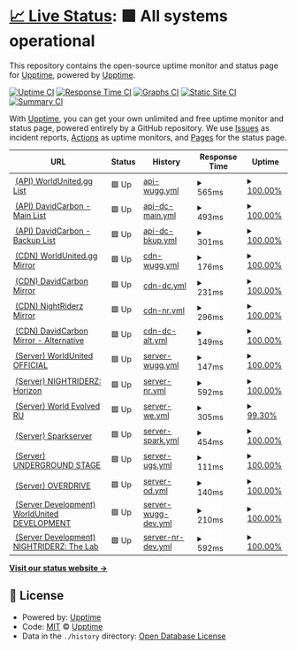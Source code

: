 # [📈 Live Status](https://upptime.github.io/upptime): <!--live status--> **🟩 All systems operational**

This repository contains the open-source uptime monitor and status page for [Upptime](https://upptime.js.org), powered by [Upptime](https://github.com/upptime/upptime).

[![Uptime CI](https://github.com/DavidCarbon-SBRW/Status/workflows/Uptime%20CI/badge.svg)](https://github.com/DavidCarbon-SBRW/Status/actions?query=workflow%3A%22Uptime+CI%22)
[![Response Time CI](https://github.com/DavidCarbon-SBRW/Status/workflows/Response%20Time%20CI/badge.svg)](https://github.com/DavidCarbon-SBRW/Status/actions?query=workflow%3A%22Response+Time+CI%22)
[![Graphs CI](https://github.com/DavidCarbon-SBRW/Status/workflows/Graphs%20CI/badge.svg)](https://github.com/DavidCarbon-SBRW/Status/actions?query=workflow%3A%22Graphs+CI%22)
[![Static Site CI](https://github.com/DavidCarbon-SBRW/Status/workflows/Static%20Site%20CI/badge.svg)](https://github.com/DavidCarbon-SBRW/Status/actions?query=workflow%3A%22Static+Site+CI%22)
[![Summary CI](https://github.com/DavidCarbon-SBRW/Status/workflows/Summary%20CI/badge.svg)](https://github.com/DavidCarbon-SBRW/Status/actions?query=workflow%3A%22Summary+CI%22)

With [Upptime](https://upptime.js.org), you can get your own unlimited and free uptime monitor and status page, powered entirely by a GitHub repository. We use [Issues](https://github.com/upptime/upptime/issues) as incident reports, [Actions](https://github.com/DavidCarbon-SBRW/Status/actions) as uptime monitors, and [Pages](https://upptime.github.io/upptime) for the status page.

<!--start: status pages-->
<!-- This summary is generated by Upptime (https://github.com/upptime/upptime) -->
<!-- Do not edit this manually, your changes will be overwritten -->
<!-- prettier-ignore -->
| URL | Status | History | Response Time | Uptime |
| --- | ------ | ------- | ------------- | ------ |
| <img alt="" src="https://icons.duckduckgo.com/ip3/api.worldunited.gg.ico" height="13"> [(API) WorldUnited.gg List](https://api.worldunited.gg/serverlist.json) | 🟩 Up | [api-wugg.yml](https://github.com/DavidCarbon-SBRW/Status/commits/HEAD/history/api-wugg.yml) | <details><summary><img alt="Response time graph" src="./graphs/api-wugg/response-time-week.png" height="20"> 565ms</summary><br><a href="https://s-sbrw.davidcarbon.download/history/api-wugg"><img alt="Response time 549" src="https://img.shields.io/endpoint?url=https%3A%2F%2Fraw.githubusercontent.com%2FDavidCarbon-SBRW%2FStatus%2FHEAD%2Fapi%2Fapi-wugg%2Fresponse-time.json"></a><br><a href="https://s-sbrw.davidcarbon.download/history/api-wugg"><img alt="24-hour response time 755" src="https://img.shields.io/endpoint?url=https%3A%2F%2Fraw.githubusercontent.com%2FDavidCarbon-SBRW%2FStatus%2FHEAD%2Fapi%2Fapi-wugg%2Fresponse-time-day.json"></a><br><a href="https://s-sbrw.davidcarbon.download/history/api-wugg"><img alt="7-day response time 565" src="https://img.shields.io/endpoint?url=https%3A%2F%2Fraw.githubusercontent.com%2FDavidCarbon-SBRW%2FStatus%2FHEAD%2Fapi%2Fapi-wugg%2Fresponse-time-week.json"></a><br><a href="https://s-sbrw.davidcarbon.download/history/api-wugg"><img alt="30-day response time 546" src="https://img.shields.io/endpoint?url=https%3A%2F%2Fraw.githubusercontent.com%2FDavidCarbon-SBRW%2FStatus%2FHEAD%2Fapi%2Fapi-wugg%2Fresponse-time-month.json"></a><br><a href="https://s-sbrw.davidcarbon.download/history/api-wugg"><img alt="1-year response time 549" src="https://img.shields.io/endpoint?url=https%3A%2F%2Fraw.githubusercontent.com%2FDavidCarbon-SBRW%2FStatus%2FHEAD%2Fapi%2Fapi-wugg%2Fresponse-time-year.json"></a></details> | <details><summary><a href="https://s-sbrw.davidcarbon.download/history/api-wugg">100.00%</a></summary><a href="https://s-sbrw.davidcarbon.download/history/api-wugg"><img alt="All-time uptime 100.00%" src="https://img.shields.io/endpoint?url=https%3A%2F%2Fraw.githubusercontent.com%2FDavidCarbon-SBRW%2FStatus%2FHEAD%2Fapi%2Fapi-wugg%2Fuptime.json"></a><br><a href="https://s-sbrw.davidcarbon.download/history/api-wugg"><img alt="24-hour uptime 100.00%" src="https://img.shields.io/endpoint?url=https%3A%2F%2Fraw.githubusercontent.com%2FDavidCarbon-SBRW%2FStatus%2FHEAD%2Fapi%2Fapi-wugg%2Fuptime-day.json"></a><br><a href="https://s-sbrw.davidcarbon.download/history/api-wugg"><img alt="7-day uptime 100.00%" src="https://img.shields.io/endpoint?url=https%3A%2F%2Fraw.githubusercontent.com%2FDavidCarbon-SBRW%2FStatus%2FHEAD%2Fapi%2Fapi-wugg%2Fuptime-week.json"></a><br><a href="https://s-sbrw.davidcarbon.download/history/api-wugg"><img alt="30-day uptime 100.00%" src="https://img.shields.io/endpoint?url=https%3A%2F%2Fraw.githubusercontent.com%2FDavidCarbon-SBRW%2FStatus%2FHEAD%2Fapi%2Fapi-wugg%2Fuptime-month.json"></a><br><a href="https://s-sbrw.davidcarbon.download/history/api-wugg"><img alt="1-year uptime 100.00%" src="https://img.shields.io/endpoint?url=https%3A%2F%2Fraw.githubusercontent.com%2FDavidCarbon-SBRW%2FStatus%2FHEAD%2Fapi%2Fapi-wugg%2Fuptime-year.json"></a></details>
| <img alt="" src="https://icons.duckduckgo.com/ip3/api-sbrw.davidcarbon.download.ico" height="13"> [(API) DavidCarbon - Main List](https://api-sbrw.davidcarbon.download/serverlist.json) | 🟩 Up | [api-dc-main.yml](https://github.com/DavidCarbon-SBRW/Status/commits/HEAD/history/api-dc-main.yml) | <details><summary><img alt="Response time graph" src="./graphs/api-dc-main/response-time-week.png" height="20"> 493ms</summary><br><a href="https://s-sbrw.davidcarbon.download/history/api-dc-main"><img alt="Response time 539" src="https://img.shields.io/endpoint?url=https%3A%2F%2Fraw.githubusercontent.com%2FDavidCarbon-SBRW%2FStatus%2FHEAD%2Fapi%2Fapi-dc-main%2Fresponse-time.json"></a><br><a href="https://s-sbrw.davidcarbon.download/history/api-dc-main"><img alt="24-hour response time 675" src="https://img.shields.io/endpoint?url=https%3A%2F%2Fraw.githubusercontent.com%2FDavidCarbon-SBRW%2FStatus%2FHEAD%2Fapi%2Fapi-dc-main%2Fresponse-time-day.json"></a><br><a href="https://s-sbrw.davidcarbon.download/history/api-dc-main"><img alt="7-day response time 493" src="https://img.shields.io/endpoint?url=https%3A%2F%2Fraw.githubusercontent.com%2FDavidCarbon-SBRW%2FStatus%2FHEAD%2Fapi%2Fapi-dc-main%2Fresponse-time-week.json"></a><br><a href="https://s-sbrw.davidcarbon.download/history/api-dc-main"><img alt="30-day response time 548" src="https://img.shields.io/endpoint?url=https%3A%2F%2Fraw.githubusercontent.com%2FDavidCarbon-SBRW%2FStatus%2FHEAD%2Fapi%2Fapi-dc-main%2Fresponse-time-month.json"></a><br><a href="https://s-sbrw.davidcarbon.download/history/api-dc-main"><img alt="1-year response time 539" src="https://img.shields.io/endpoint?url=https%3A%2F%2Fraw.githubusercontent.com%2FDavidCarbon-SBRW%2FStatus%2FHEAD%2Fapi%2Fapi-dc-main%2Fresponse-time-year.json"></a></details> | <details><summary><a href="https://s-sbrw.davidcarbon.download/history/api-dc-main">100.00%</a></summary><a href="https://s-sbrw.davidcarbon.download/history/api-dc-main"><img alt="All-time uptime 100.00%" src="https://img.shields.io/endpoint?url=https%3A%2F%2Fraw.githubusercontent.com%2FDavidCarbon-SBRW%2FStatus%2FHEAD%2Fapi%2Fapi-dc-main%2Fuptime.json"></a><br><a href="https://s-sbrw.davidcarbon.download/history/api-dc-main"><img alt="24-hour uptime 100.00%" src="https://img.shields.io/endpoint?url=https%3A%2F%2Fraw.githubusercontent.com%2FDavidCarbon-SBRW%2FStatus%2FHEAD%2Fapi%2Fapi-dc-main%2Fuptime-day.json"></a><br><a href="https://s-sbrw.davidcarbon.download/history/api-dc-main"><img alt="7-day uptime 100.00%" src="https://img.shields.io/endpoint?url=https%3A%2F%2Fraw.githubusercontent.com%2FDavidCarbon-SBRW%2FStatus%2FHEAD%2Fapi%2Fapi-dc-main%2Fuptime-week.json"></a><br><a href="https://s-sbrw.davidcarbon.download/history/api-dc-main"><img alt="30-day uptime 100.00%" src="https://img.shields.io/endpoint?url=https%3A%2F%2Fraw.githubusercontent.com%2FDavidCarbon-SBRW%2FStatus%2FHEAD%2Fapi%2Fapi-dc-main%2Fuptime-month.json"></a><br><a href="https://s-sbrw.davidcarbon.download/history/api-dc-main"><img alt="1-year uptime 100.00%" src="https://img.shields.io/endpoint?url=https%3A%2F%2Fraw.githubusercontent.com%2FDavidCarbon-SBRW%2FStatus%2FHEAD%2Fapi%2Fapi-dc-main%2Fuptime-year.json"></a></details>
| <img alt="" src="https://icons.duckduckgo.com/ip3/api2-sbrw.davidcarbon.download.ico" height="13"> [(API) DavidCarbon - Backup List](http://api2-sbrw.davidcarbon.download/serverlist.json) | 🟩 Up | [api-dc-bkup.yml](https://github.com/DavidCarbon-SBRW/Status/commits/HEAD/history/api-dc-bkup.yml) | <details><summary><img alt="Response time graph" src="./graphs/api-dc-bkup/response-time-week.png" height="20"> 301ms</summary><br><a href="https://s-sbrw.davidcarbon.download/history/api-dc-bkup"><img alt="Response time 247" src="https://img.shields.io/endpoint?url=https%3A%2F%2Fraw.githubusercontent.com%2FDavidCarbon-SBRW%2FStatus%2FHEAD%2Fapi%2Fapi-dc-bkup%2Fresponse-time.json"></a><br><a href="https://s-sbrw.davidcarbon.download/history/api-dc-bkup"><img alt="24-hour response time 489" src="https://img.shields.io/endpoint?url=https%3A%2F%2Fraw.githubusercontent.com%2FDavidCarbon-SBRW%2FStatus%2FHEAD%2Fapi%2Fapi-dc-bkup%2Fresponse-time-day.json"></a><br><a href="https://s-sbrw.davidcarbon.download/history/api-dc-bkup"><img alt="7-day response time 301" src="https://img.shields.io/endpoint?url=https%3A%2F%2Fraw.githubusercontent.com%2FDavidCarbon-SBRW%2FStatus%2FHEAD%2Fapi%2Fapi-dc-bkup%2Fresponse-time-week.json"></a><br><a href="https://s-sbrw.davidcarbon.download/history/api-dc-bkup"><img alt="30-day response time 208" src="https://img.shields.io/endpoint?url=https%3A%2F%2Fraw.githubusercontent.com%2FDavidCarbon-SBRW%2FStatus%2FHEAD%2Fapi%2Fapi-dc-bkup%2Fresponse-time-month.json"></a><br><a href="https://s-sbrw.davidcarbon.download/history/api-dc-bkup"><img alt="1-year response time 247" src="https://img.shields.io/endpoint?url=https%3A%2F%2Fraw.githubusercontent.com%2FDavidCarbon-SBRW%2FStatus%2FHEAD%2Fapi%2Fapi-dc-bkup%2Fresponse-time-year.json"></a></details> | <details><summary><a href="https://s-sbrw.davidcarbon.download/history/api-dc-bkup">100.00%</a></summary><a href="https://s-sbrw.davidcarbon.download/history/api-dc-bkup"><img alt="All-time uptime 100.00%" src="https://img.shields.io/endpoint?url=https%3A%2F%2Fraw.githubusercontent.com%2FDavidCarbon-SBRW%2FStatus%2FHEAD%2Fapi%2Fapi-dc-bkup%2Fuptime.json"></a><br><a href="https://s-sbrw.davidcarbon.download/history/api-dc-bkup"><img alt="24-hour uptime 100.00%" src="https://img.shields.io/endpoint?url=https%3A%2F%2Fraw.githubusercontent.com%2FDavidCarbon-SBRW%2FStatus%2FHEAD%2Fapi%2Fapi-dc-bkup%2Fuptime-day.json"></a><br><a href="https://s-sbrw.davidcarbon.download/history/api-dc-bkup"><img alt="7-day uptime 100.00%" src="https://img.shields.io/endpoint?url=https%3A%2F%2Fraw.githubusercontent.com%2FDavidCarbon-SBRW%2FStatus%2FHEAD%2Fapi%2Fapi-dc-bkup%2Fuptime-week.json"></a><br><a href="https://s-sbrw.davidcarbon.download/history/api-dc-bkup"><img alt="30-day uptime 100.00%" src="https://img.shields.io/endpoint?url=https%3A%2F%2Fraw.githubusercontent.com%2FDavidCarbon-SBRW%2FStatus%2FHEAD%2Fapi%2Fapi-dc-bkup%2Fuptime-month.json"></a><br><a href="https://s-sbrw.davidcarbon.download/history/api-dc-bkup"><img alt="1-year uptime 100.00%" src="https://img.shields.io/endpoint?url=https%3A%2F%2Fraw.githubusercontent.com%2FDavidCarbon-SBRW%2FStatus%2FHEAD%2Fapi%2Fapi-dc-bkup%2Fuptime-year.json"></a></details>
| <img alt="" src="https://icons.duckduckgo.com/ip3/cdn.worldunited.gg.ico" height="13"> [(CDN) WorldUnited.gg Mirror](https://cdn.worldunited.gg/en/index.xml) | 🟩 Up | [cdn-wugg.yml](https://github.com/DavidCarbon-SBRW/Status/commits/HEAD/history/cdn-wugg.yml) | <details><summary><img alt="Response time graph" src="./graphs/cdn-wugg/response-time-week.png" height="20"> 176ms</summary><br><a href="https://s-sbrw.davidcarbon.download/history/cdn-wugg"><img alt="Response time 201" src="https://img.shields.io/endpoint?url=https%3A%2F%2Fraw.githubusercontent.com%2FDavidCarbon-SBRW%2FStatus%2FHEAD%2Fapi%2Fcdn-wugg%2Fresponse-time.json"></a><br><a href="https://s-sbrw.davidcarbon.download/history/cdn-wugg"><img alt="24-hour response time 192" src="https://img.shields.io/endpoint?url=https%3A%2F%2Fraw.githubusercontent.com%2FDavidCarbon-SBRW%2FStatus%2FHEAD%2Fapi%2Fcdn-wugg%2Fresponse-time-day.json"></a><br><a href="https://s-sbrw.davidcarbon.download/history/cdn-wugg"><img alt="7-day response time 176" src="https://img.shields.io/endpoint?url=https%3A%2F%2Fraw.githubusercontent.com%2FDavidCarbon-SBRW%2FStatus%2FHEAD%2Fapi%2Fcdn-wugg%2Fresponse-time-week.json"></a><br><a href="https://s-sbrw.davidcarbon.download/history/cdn-wugg"><img alt="30-day response time 201" src="https://img.shields.io/endpoint?url=https%3A%2F%2Fraw.githubusercontent.com%2FDavidCarbon-SBRW%2FStatus%2FHEAD%2Fapi%2Fcdn-wugg%2Fresponse-time-month.json"></a><br><a href="https://s-sbrw.davidcarbon.download/history/cdn-wugg"><img alt="1-year response time 201" src="https://img.shields.io/endpoint?url=https%3A%2F%2Fraw.githubusercontent.com%2FDavidCarbon-SBRW%2FStatus%2FHEAD%2Fapi%2Fcdn-wugg%2Fresponse-time-year.json"></a></details> | <details><summary><a href="https://s-sbrw.davidcarbon.download/history/cdn-wugg">100.00%</a></summary><a href="https://s-sbrw.davidcarbon.download/history/cdn-wugg"><img alt="All-time uptime 100.00%" src="https://img.shields.io/endpoint?url=https%3A%2F%2Fraw.githubusercontent.com%2FDavidCarbon-SBRW%2FStatus%2FHEAD%2Fapi%2Fcdn-wugg%2Fuptime.json"></a><br><a href="https://s-sbrw.davidcarbon.download/history/cdn-wugg"><img alt="24-hour uptime 100.00%" src="https://img.shields.io/endpoint?url=https%3A%2F%2Fraw.githubusercontent.com%2FDavidCarbon-SBRW%2FStatus%2FHEAD%2Fapi%2Fcdn-wugg%2Fuptime-day.json"></a><br><a href="https://s-sbrw.davidcarbon.download/history/cdn-wugg"><img alt="7-day uptime 100.00%" src="https://img.shields.io/endpoint?url=https%3A%2F%2Fraw.githubusercontent.com%2FDavidCarbon-SBRW%2FStatus%2FHEAD%2Fapi%2Fcdn-wugg%2Fuptime-week.json"></a><br><a href="https://s-sbrw.davidcarbon.download/history/cdn-wugg"><img alt="30-day uptime 100.00%" src="https://img.shields.io/endpoint?url=https%3A%2F%2Fraw.githubusercontent.com%2FDavidCarbon-SBRW%2FStatus%2FHEAD%2Fapi%2Fcdn-wugg%2Fuptime-month.json"></a><br><a href="https://s-sbrw.davidcarbon.download/history/cdn-wugg"><img alt="1-year uptime 100.00%" src="https://img.shields.io/endpoint?url=https%3A%2F%2Fraw.githubusercontent.com%2FDavidCarbon-SBRW%2FStatus%2FHEAD%2Fapi%2Fcdn-wugg%2Fuptime-year.json"></a></details>
| <img alt="" src="https://icons.duckduckgo.com/ip3/g-sbrw.davidcarbon.download.ico" height="13"> [(CDN) DavidCarbon Mirror](http://g-sbrw.davidcarbon.download/en/index.xml) | 🟩 Up | [cdn-dc.yml](https://github.com/DavidCarbon-SBRW/Status/commits/HEAD/history/cdn-dc.yml) | <details><summary><img alt="Response time graph" src="./graphs/cdn-dc/response-time-week.png" height="20"> 231ms</summary><br><a href="https://s-sbrw.davidcarbon.download/history/cdn-dc"><img alt="Response time 228" src="https://img.shields.io/endpoint?url=https%3A%2F%2Fraw.githubusercontent.com%2FDavidCarbon-SBRW%2FStatus%2FHEAD%2Fapi%2Fcdn-dc%2Fresponse-time.json"></a><br><a href="https://s-sbrw.davidcarbon.download/history/cdn-dc"><img alt="24-hour response time 263" src="https://img.shields.io/endpoint?url=https%3A%2F%2Fraw.githubusercontent.com%2FDavidCarbon-SBRW%2FStatus%2FHEAD%2Fapi%2Fcdn-dc%2Fresponse-time-day.json"></a><br><a href="https://s-sbrw.davidcarbon.download/history/cdn-dc"><img alt="7-day response time 231" src="https://img.shields.io/endpoint?url=https%3A%2F%2Fraw.githubusercontent.com%2FDavidCarbon-SBRW%2FStatus%2FHEAD%2Fapi%2Fcdn-dc%2Fresponse-time-week.json"></a><br><a href="https://s-sbrw.davidcarbon.download/history/cdn-dc"><img alt="30-day response time 243" src="https://img.shields.io/endpoint?url=https%3A%2F%2Fraw.githubusercontent.com%2FDavidCarbon-SBRW%2FStatus%2FHEAD%2Fapi%2Fcdn-dc%2Fresponse-time-month.json"></a><br><a href="https://s-sbrw.davidcarbon.download/history/cdn-dc"><img alt="1-year response time 228" src="https://img.shields.io/endpoint?url=https%3A%2F%2Fraw.githubusercontent.com%2FDavidCarbon-SBRW%2FStatus%2FHEAD%2Fapi%2Fcdn-dc%2Fresponse-time-year.json"></a></details> | <details><summary><a href="https://s-sbrw.davidcarbon.download/history/cdn-dc">100.00%</a></summary><a href="https://s-sbrw.davidcarbon.download/history/cdn-dc"><img alt="All-time uptime 100.00%" src="https://img.shields.io/endpoint?url=https%3A%2F%2Fraw.githubusercontent.com%2FDavidCarbon-SBRW%2FStatus%2FHEAD%2Fapi%2Fcdn-dc%2Fuptime.json"></a><br><a href="https://s-sbrw.davidcarbon.download/history/cdn-dc"><img alt="24-hour uptime 100.00%" src="https://img.shields.io/endpoint?url=https%3A%2F%2Fraw.githubusercontent.com%2FDavidCarbon-SBRW%2FStatus%2FHEAD%2Fapi%2Fcdn-dc%2Fuptime-day.json"></a><br><a href="https://s-sbrw.davidcarbon.download/history/cdn-dc"><img alt="7-day uptime 100.00%" src="https://img.shields.io/endpoint?url=https%3A%2F%2Fraw.githubusercontent.com%2FDavidCarbon-SBRW%2FStatus%2FHEAD%2Fapi%2Fcdn-dc%2Fuptime-week.json"></a><br><a href="https://s-sbrw.davidcarbon.download/history/cdn-dc"><img alt="30-day uptime 100.00%" src="https://img.shields.io/endpoint?url=https%3A%2F%2Fraw.githubusercontent.com%2FDavidCarbon-SBRW%2FStatus%2FHEAD%2Fapi%2Fcdn-dc%2Fuptime-month.json"></a><br><a href="https://s-sbrw.davidcarbon.download/history/cdn-dc"><img alt="1-year uptime 100.00%" src="https://img.shields.io/endpoint?url=https%3A%2F%2Fraw.githubusercontent.com%2FDavidCarbon-SBRW%2FStatus%2FHEAD%2Fapi%2Fcdn-dc%2Fuptime-year.json"></a></details>
| <img alt="" src="https://icons.duckduckgo.com/ip3/game.cdn.nightriderz.world.ico" height="13"> [(CDN) NightRiderz Mirror](https://game.cdn.nightriderz.world/en/index.xml) | 🟩 Up | [cdn-nr.yml](https://github.com/DavidCarbon-SBRW/Status/commits/HEAD/history/cdn-nr.yml) | <details><summary><img alt="Response time graph" src="./graphs/cdn-nr/response-time-week.png" height="20"> 296ms</summary><br><a href="https://s-sbrw.davidcarbon.download/history/cdn-nr"><img alt="Response time 624" src="https://img.shields.io/endpoint?url=https%3A%2F%2Fraw.githubusercontent.com%2FDavidCarbon-SBRW%2FStatus%2FHEAD%2Fapi%2Fcdn-nr%2Fresponse-time.json"></a><br><a href="https://s-sbrw.davidcarbon.download/history/cdn-nr"><img alt="24-hour response time 327" src="https://img.shields.io/endpoint?url=https%3A%2F%2Fraw.githubusercontent.com%2FDavidCarbon-SBRW%2FStatus%2FHEAD%2Fapi%2Fcdn-nr%2Fresponse-time-day.json"></a><br><a href="https://s-sbrw.davidcarbon.download/history/cdn-nr"><img alt="7-day response time 296" src="https://img.shields.io/endpoint?url=https%3A%2F%2Fraw.githubusercontent.com%2FDavidCarbon-SBRW%2FStatus%2FHEAD%2Fapi%2Fcdn-nr%2Fresponse-time-week.json"></a><br><a href="https://s-sbrw.davidcarbon.download/history/cdn-nr"><img alt="30-day response time 341" src="https://img.shields.io/endpoint?url=https%3A%2F%2Fraw.githubusercontent.com%2FDavidCarbon-SBRW%2FStatus%2FHEAD%2Fapi%2Fcdn-nr%2Fresponse-time-month.json"></a><br><a href="https://s-sbrw.davidcarbon.download/history/cdn-nr"><img alt="1-year response time 624" src="https://img.shields.io/endpoint?url=https%3A%2F%2Fraw.githubusercontent.com%2FDavidCarbon-SBRW%2FStatus%2FHEAD%2Fapi%2Fcdn-nr%2Fresponse-time-year.json"></a></details> | <details><summary><a href="https://s-sbrw.davidcarbon.download/history/cdn-nr">100.00%</a></summary><a href="https://s-sbrw.davidcarbon.download/history/cdn-nr"><img alt="All-time uptime 99.26%" src="https://img.shields.io/endpoint?url=https%3A%2F%2Fraw.githubusercontent.com%2FDavidCarbon-SBRW%2FStatus%2FHEAD%2Fapi%2Fcdn-nr%2Fuptime.json"></a><br><a href="https://s-sbrw.davidcarbon.download/history/cdn-nr"><img alt="24-hour uptime 100.00%" src="https://img.shields.io/endpoint?url=https%3A%2F%2Fraw.githubusercontent.com%2FDavidCarbon-SBRW%2FStatus%2FHEAD%2Fapi%2Fcdn-nr%2Fuptime-day.json"></a><br><a href="https://s-sbrw.davidcarbon.download/history/cdn-nr"><img alt="7-day uptime 100.00%" src="https://img.shields.io/endpoint?url=https%3A%2F%2Fraw.githubusercontent.com%2FDavidCarbon-SBRW%2FStatus%2FHEAD%2Fapi%2Fcdn-nr%2Fuptime-week.json"></a><br><a href="https://s-sbrw.davidcarbon.download/history/cdn-nr"><img alt="30-day uptime 100.00%" src="https://img.shields.io/endpoint?url=https%3A%2F%2Fraw.githubusercontent.com%2FDavidCarbon-SBRW%2FStatus%2FHEAD%2Fapi%2Fcdn-nr%2Fuptime-month.json"></a><br><a href="https://s-sbrw.davidcarbon.download/history/cdn-nr"><img alt="1-year uptime 99.26%" src="https://img.shields.io/endpoint?url=https%3A%2F%2Fraw.githubusercontent.com%2FDavidCarbon-SBRW%2FStatus%2FHEAD%2Fapi%2Fcdn-nr%2Fuptime-year.json"></a></details>
| <img alt="" src="https://icons.duckduckgo.com/ip3/g2-sbrw.davidcarbon.download.ico" height="13"> [(CDN) DavidCarbon Mirror - Alternative](http://g2-sbrw.davidcarbon.download/en/index.xml) | 🟩 Up | [cdn-dc-alt.yml](https://github.com/DavidCarbon-SBRW/Status/commits/HEAD/history/cdn-dc-alt.yml) | <details><summary><img alt="Response time graph" src="./graphs/cdn-dc-alt/response-time-week.png" height="20"> 149ms</summary><br><a href="https://s-sbrw.davidcarbon.download/history/cdn-dc-alt"><img alt="Response time 182" src="https://img.shields.io/endpoint?url=https%3A%2F%2Fraw.githubusercontent.com%2FDavidCarbon-SBRW%2FStatus%2FHEAD%2Fapi%2Fcdn-dc-alt%2Fresponse-time.json"></a><br><a href="https://s-sbrw.davidcarbon.download/history/cdn-dc-alt"><img alt="24-hour response time 38" src="https://img.shields.io/endpoint?url=https%3A%2F%2Fraw.githubusercontent.com%2FDavidCarbon-SBRW%2FStatus%2FHEAD%2Fapi%2Fcdn-dc-alt%2Fresponse-time-day.json"></a><br><a href="https://s-sbrw.davidcarbon.download/history/cdn-dc-alt"><img alt="7-day response time 149" src="https://img.shields.io/endpoint?url=https%3A%2F%2Fraw.githubusercontent.com%2FDavidCarbon-SBRW%2FStatus%2FHEAD%2Fapi%2Fcdn-dc-alt%2Fresponse-time-week.json"></a><br><a href="https://s-sbrw.davidcarbon.download/history/cdn-dc-alt"><img alt="30-day response time 198" src="https://img.shields.io/endpoint?url=https%3A%2F%2Fraw.githubusercontent.com%2FDavidCarbon-SBRW%2FStatus%2FHEAD%2Fapi%2Fcdn-dc-alt%2Fresponse-time-month.json"></a><br><a href="https://s-sbrw.davidcarbon.download/history/cdn-dc-alt"><img alt="1-year response time 182" src="https://img.shields.io/endpoint?url=https%3A%2F%2Fraw.githubusercontent.com%2FDavidCarbon-SBRW%2FStatus%2FHEAD%2Fapi%2Fcdn-dc-alt%2Fresponse-time-year.json"></a></details> | <details><summary><a href="https://s-sbrw.davidcarbon.download/history/cdn-dc-alt">100.00%</a></summary><a href="https://s-sbrw.davidcarbon.download/history/cdn-dc-alt"><img alt="All-time uptime 100.00%" src="https://img.shields.io/endpoint?url=https%3A%2F%2Fraw.githubusercontent.com%2FDavidCarbon-SBRW%2FStatus%2FHEAD%2Fapi%2Fcdn-dc-alt%2Fuptime.json"></a><br><a href="https://s-sbrw.davidcarbon.download/history/cdn-dc-alt"><img alt="24-hour uptime 100.00%" src="https://img.shields.io/endpoint?url=https%3A%2F%2Fraw.githubusercontent.com%2FDavidCarbon-SBRW%2FStatus%2FHEAD%2Fapi%2Fcdn-dc-alt%2Fuptime-day.json"></a><br><a href="https://s-sbrw.davidcarbon.download/history/cdn-dc-alt"><img alt="7-day uptime 100.00%" src="https://img.shields.io/endpoint?url=https%3A%2F%2Fraw.githubusercontent.com%2FDavidCarbon-SBRW%2FStatus%2FHEAD%2Fapi%2Fcdn-dc-alt%2Fuptime-week.json"></a><br><a href="https://s-sbrw.davidcarbon.download/history/cdn-dc-alt"><img alt="30-day uptime 100.00%" src="https://img.shields.io/endpoint?url=https%3A%2F%2Fraw.githubusercontent.com%2FDavidCarbon-SBRW%2FStatus%2FHEAD%2Fapi%2Fcdn-dc-alt%2Fuptime-month.json"></a><br><a href="https://s-sbrw.davidcarbon.download/history/cdn-dc-alt"><img alt="1-year uptime 100.00%" src="https://img.shields.io/endpoint?url=https%3A%2F%2Fraw.githubusercontent.com%2FDavidCarbon-SBRW%2FStatus%2FHEAD%2Fapi%2Fcdn-dc-alt%2Fuptime-year.json"></a></details>
| <img alt="" src="https://icons.duckduckgo.com/ip3/game.worldunited.gg.ico" height="13"> [(Server) WorldUnited OFFICIAL](http://game.worldunited.gg:8080/Engine.svc/GetServerInformation) | 🟩 Up | [server-wugg.yml](https://github.com/DavidCarbon-SBRW/Status/commits/HEAD/history/server-wugg.yml) | <details><summary><img alt="Response time graph" src="./graphs/server-wugg/response-time-week.png" height="20"> 147ms</summary><br><a href="https://s-sbrw.davidcarbon.download/history/server-wugg"><img alt="Response time 173" src="https://img.shields.io/endpoint?url=https%3A%2F%2Fraw.githubusercontent.com%2FDavidCarbon-SBRW%2FStatus%2FHEAD%2Fapi%2Fserver-wugg%2Fresponse-time.json"></a><br><a href="https://s-sbrw.davidcarbon.download/history/server-wugg"><img alt="24-hour response time 154" src="https://img.shields.io/endpoint?url=https%3A%2F%2Fraw.githubusercontent.com%2FDavidCarbon-SBRW%2FStatus%2FHEAD%2Fapi%2Fserver-wugg%2Fresponse-time-day.json"></a><br><a href="https://s-sbrw.davidcarbon.download/history/server-wugg"><img alt="7-day response time 147" src="https://img.shields.io/endpoint?url=https%3A%2F%2Fraw.githubusercontent.com%2FDavidCarbon-SBRW%2FStatus%2FHEAD%2Fapi%2Fserver-wugg%2Fresponse-time-week.json"></a><br><a href="https://s-sbrw.davidcarbon.download/history/server-wugg"><img alt="30-day response time 143" src="https://img.shields.io/endpoint?url=https%3A%2F%2Fraw.githubusercontent.com%2FDavidCarbon-SBRW%2FStatus%2FHEAD%2Fapi%2Fserver-wugg%2Fresponse-time-month.json"></a><br><a href="https://s-sbrw.davidcarbon.download/history/server-wugg"><img alt="1-year response time 173" src="https://img.shields.io/endpoint?url=https%3A%2F%2Fraw.githubusercontent.com%2FDavidCarbon-SBRW%2FStatus%2FHEAD%2Fapi%2Fserver-wugg%2Fresponse-time-year.json"></a></details> | <details><summary><a href="https://s-sbrw.davidcarbon.download/history/server-wugg">100.00%</a></summary><a href="https://s-sbrw.davidcarbon.download/history/server-wugg"><img alt="All-time uptime 98.33%" src="https://img.shields.io/endpoint?url=https%3A%2F%2Fraw.githubusercontent.com%2FDavidCarbon-SBRW%2FStatus%2FHEAD%2Fapi%2Fserver-wugg%2Fuptime.json"></a><br><a href="https://s-sbrw.davidcarbon.download/history/server-wugg"><img alt="24-hour uptime 100.00%" src="https://img.shields.io/endpoint?url=https%3A%2F%2Fraw.githubusercontent.com%2FDavidCarbon-SBRW%2FStatus%2FHEAD%2Fapi%2Fserver-wugg%2Fuptime-day.json"></a><br><a href="https://s-sbrw.davidcarbon.download/history/server-wugg"><img alt="7-day uptime 100.00%" src="https://img.shields.io/endpoint?url=https%3A%2F%2Fraw.githubusercontent.com%2FDavidCarbon-SBRW%2FStatus%2FHEAD%2Fapi%2Fserver-wugg%2Fuptime-week.json"></a><br><a href="https://s-sbrw.davidcarbon.download/history/server-wugg"><img alt="30-day uptime 99.80%" src="https://img.shields.io/endpoint?url=https%3A%2F%2Fraw.githubusercontent.com%2FDavidCarbon-SBRW%2FStatus%2FHEAD%2Fapi%2Fserver-wugg%2Fuptime-month.json"></a><br><a href="https://s-sbrw.davidcarbon.download/history/server-wugg"><img alt="1-year uptime 98.33%" src="https://img.shields.io/endpoint?url=https%3A%2F%2Fraw.githubusercontent.com%2FDavidCarbon-SBRW%2FStatus%2FHEAD%2Fapi%2Fserver-wugg%2Fuptime-year.json"></a></details>
| <img alt="" src="https://icons.duckduckgo.com/ip3/horizon.nightriderz.world.ico" height="13"> [(Server) NIGHTRIDERZ: Horizon](https://horizon.nightriderz.world/Engine.svc/GetServerInformation) | 🟩 Up | [server-nr.yml](https://github.com/DavidCarbon-SBRW/Status/commits/HEAD/history/server-nr.yml) | <details><summary><img alt="Response time graph" src="./graphs/server-nr/response-time-week.png" height="20"> 592ms</summary><br><a href="https://s-sbrw.davidcarbon.download/history/server-nr"><img alt="Response time 728" src="https://img.shields.io/endpoint?url=https%3A%2F%2Fraw.githubusercontent.com%2FDavidCarbon-SBRW%2FStatus%2FHEAD%2Fapi%2Fserver-nr%2Fresponse-time.json"></a><br><a href="https://s-sbrw.davidcarbon.download/history/server-nr"><img alt="24-hour response time 646" src="https://img.shields.io/endpoint?url=https%3A%2F%2Fraw.githubusercontent.com%2FDavidCarbon-SBRW%2FStatus%2FHEAD%2Fapi%2Fserver-nr%2Fresponse-time-day.json"></a><br><a href="https://s-sbrw.davidcarbon.download/history/server-nr"><img alt="7-day response time 592" src="https://img.shields.io/endpoint?url=https%3A%2F%2Fraw.githubusercontent.com%2FDavidCarbon-SBRW%2FStatus%2FHEAD%2Fapi%2Fserver-nr%2Fresponse-time-week.json"></a><br><a href="https://s-sbrw.davidcarbon.download/history/server-nr"><img alt="30-day response time 606" src="https://img.shields.io/endpoint?url=https%3A%2F%2Fraw.githubusercontent.com%2FDavidCarbon-SBRW%2FStatus%2FHEAD%2Fapi%2Fserver-nr%2Fresponse-time-month.json"></a><br><a href="https://s-sbrw.davidcarbon.download/history/server-nr"><img alt="1-year response time 728" src="https://img.shields.io/endpoint?url=https%3A%2F%2Fraw.githubusercontent.com%2FDavidCarbon-SBRW%2FStatus%2FHEAD%2Fapi%2Fserver-nr%2Fresponse-time-year.json"></a></details> | <details><summary><a href="https://s-sbrw.davidcarbon.download/history/server-nr">100.00%</a></summary><a href="https://s-sbrw.davidcarbon.download/history/server-nr"><img alt="All-time uptime 99.40%" src="https://img.shields.io/endpoint?url=https%3A%2F%2Fraw.githubusercontent.com%2FDavidCarbon-SBRW%2FStatus%2FHEAD%2Fapi%2Fserver-nr%2Fuptime.json"></a><br><a href="https://s-sbrw.davidcarbon.download/history/server-nr"><img alt="24-hour uptime 100.00%" src="https://img.shields.io/endpoint?url=https%3A%2F%2Fraw.githubusercontent.com%2FDavidCarbon-SBRW%2FStatus%2FHEAD%2Fapi%2Fserver-nr%2Fuptime-day.json"></a><br><a href="https://s-sbrw.davidcarbon.download/history/server-nr"><img alt="7-day uptime 100.00%" src="https://img.shields.io/endpoint?url=https%3A%2F%2Fraw.githubusercontent.com%2FDavidCarbon-SBRW%2FStatus%2FHEAD%2Fapi%2Fserver-nr%2Fuptime-week.json"></a><br><a href="https://s-sbrw.davidcarbon.download/history/server-nr"><img alt="30-day uptime 100.00%" src="https://img.shields.io/endpoint?url=https%3A%2F%2Fraw.githubusercontent.com%2FDavidCarbon-SBRW%2FStatus%2FHEAD%2Fapi%2Fserver-nr%2Fuptime-month.json"></a><br><a href="https://s-sbrw.davidcarbon.download/history/server-nr"><img alt="1-year uptime 99.40%" src="https://img.shields.io/endpoint?url=https%3A%2F%2Fraw.githubusercontent.com%2FDavidCarbon-SBRW%2FStatus%2FHEAD%2Fapi%2Fserver-nr%2Fuptime-year.json"></a></details>
| <img alt="" src="https://icons.duckduckgo.com/ip3/92.63.111.195.ico" height="13"> [(Server) World Evolved RU](http://92.63.111.195:8680/soapbox-race-core/Engine.svc/GetServerInformation) | 🟩 Up | [server-we.yml](https://github.com/DavidCarbon-SBRW/Status/commits/HEAD/history/server-we.yml) | <details><summary><img alt="Response time graph" src="./graphs/server-we/response-time-week.png" height="20"> 305ms</summary><br><a href="https://s-sbrw.davidcarbon.download/history/server-we"><img alt="Response time 296" src="https://img.shields.io/endpoint?url=https%3A%2F%2Fraw.githubusercontent.com%2FDavidCarbon-SBRW%2FStatus%2FHEAD%2Fapi%2Fserver-we%2Fresponse-time.json"></a><br><a href="https://s-sbrw.davidcarbon.download/history/server-we"><img alt="24-hour response time 374" src="https://img.shields.io/endpoint?url=https%3A%2F%2Fraw.githubusercontent.com%2FDavidCarbon-SBRW%2FStatus%2FHEAD%2Fapi%2Fserver-we%2Fresponse-time-day.json"></a><br><a href="https://s-sbrw.davidcarbon.download/history/server-we"><img alt="7-day response time 305" src="https://img.shields.io/endpoint?url=https%3A%2F%2Fraw.githubusercontent.com%2FDavidCarbon-SBRW%2FStatus%2FHEAD%2Fapi%2Fserver-we%2Fresponse-time-week.json"></a><br><a href="https://s-sbrw.davidcarbon.download/history/server-we"><img alt="30-day response time 294" src="https://img.shields.io/endpoint?url=https%3A%2F%2Fraw.githubusercontent.com%2FDavidCarbon-SBRW%2FStatus%2FHEAD%2Fapi%2Fserver-we%2Fresponse-time-month.json"></a><br><a href="https://s-sbrw.davidcarbon.download/history/server-we"><img alt="1-year response time 296" src="https://img.shields.io/endpoint?url=https%3A%2F%2Fraw.githubusercontent.com%2FDavidCarbon-SBRW%2FStatus%2FHEAD%2Fapi%2Fserver-we%2Fresponse-time-year.json"></a></details> | <details><summary><a href="https://s-sbrw.davidcarbon.download/history/server-we">99.30%</a></summary><a href="https://s-sbrw.davidcarbon.download/history/server-we"><img alt="All-time uptime 99.92%" src="https://img.shields.io/endpoint?url=https%3A%2F%2Fraw.githubusercontent.com%2FDavidCarbon-SBRW%2FStatus%2FHEAD%2Fapi%2Fserver-we%2Fuptime.json"></a><br><a href="https://s-sbrw.davidcarbon.download/history/server-we"><img alt="24-hour uptime 95.10%" src="https://img.shields.io/endpoint?url=https%3A%2F%2Fraw.githubusercontent.com%2FDavidCarbon-SBRW%2FStatus%2FHEAD%2Fapi%2Fserver-we%2Fuptime-day.json"></a><br><a href="https://s-sbrw.davidcarbon.download/history/server-we"><img alt="7-day uptime 99.30%" src="https://img.shields.io/endpoint?url=https%3A%2F%2Fraw.githubusercontent.com%2FDavidCarbon-SBRW%2FStatus%2FHEAD%2Fapi%2Fserver-we%2Fuptime-week.json"></a><br><a href="https://s-sbrw.davidcarbon.download/history/server-we"><img alt="30-day uptime 99.84%" src="https://img.shields.io/endpoint?url=https%3A%2F%2Fraw.githubusercontent.com%2FDavidCarbon-SBRW%2FStatus%2FHEAD%2Fapi%2Fserver-we%2Fuptime-month.json"></a><br><a href="https://s-sbrw.davidcarbon.download/history/server-we"><img alt="1-year uptime 99.92%" src="https://img.shields.io/endpoint?url=https%3A%2F%2Fraw.githubusercontent.com%2FDavidCarbon-SBRW%2FStatus%2FHEAD%2Fapi%2Fserver-we%2Fuptime-year.json"></a></details>
| <img alt="" src="https://icons.duckduckgo.com/ip3/core.sparkserver.io.ico" height="13"> [(Server) Sparkserver](https://core.sparkserver.io/soapbox-race-core/Engine.svc/GetServerInformation) | 🟩 Up | [server-spark.yml](https://github.com/DavidCarbon-SBRW/Status/commits/HEAD/history/server-spark.yml) | <details><summary><img alt="Response time graph" src="./graphs/server-spark/response-time-week.png" height="20"> 454ms</summary><br><a href="https://s-sbrw.davidcarbon.download/history/server-spark"><img alt="Response time 461" src="https://img.shields.io/endpoint?url=https%3A%2F%2Fraw.githubusercontent.com%2FDavidCarbon-SBRW%2FStatus%2FHEAD%2Fapi%2Fserver-spark%2Fresponse-time.json"></a><br><a href="https://s-sbrw.davidcarbon.download/history/server-spark"><img alt="24-hour response time 598" src="https://img.shields.io/endpoint?url=https%3A%2F%2Fraw.githubusercontent.com%2FDavidCarbon-SBRW%2FStatus%2FHEAD%2Fapi%2Fserver-spark%2Fresponse-time-day.json"></a><br><a href="https://s-sbrw.davidcarbon.download/history/server-spark"><img alt="7-day response time 454" src="https://img.shields.io/endpoint?url=https%3A%2F%2Fraw.githubusercontent.com%2FDavidCarbon-SBRW%2FStatus%2FHEAD%2Fapi%2Fserver-spark%2Fresponse-time-week.json"></a><br><a href="https://s-sbrw.davidcarbon.download/history/server-spark"><img alt="30-day response time 477" src="https://img.shields.io/endpoint?url=https%3A%2F%2Fraw.githubusercontent.com%2FDavidCarbon-SBRW%2FStatus%2FHEAD%2Fapi%2Fserver-spark%2Fresponse-time-month.json"></a><br><a href="https://s-sbrw.davidcarbon.download/history/server-spark"><img alt="1-year response time 461" src="https://img.shields.io/endpoint?url=https%3A%2F%2Fraw.githubusercontent.com%2FDavidCarbon-SBRW%2FStatus%2FHEAD%2Fapi%2Fserver-spark%2Fresponse-time-year.json"></a></details> | <details><summary><a href="https://s-sbrw.davidcarbon.download/history/server-spark">100.00%</a></summary><a href="https://s-sbrw.davidcarbon.download/history/server-spark"><img alt="All-time uptime 100.00%" src="https://img.shields.io/endpoint?url=https%3A%2F%2Fraw.githubusercontent.com%2FDavidCarbon-SBRW%2FStatus%2FHEAD%2Fapi%2Fserver-spark%2Fuptime.json"></a><br><a href="https://s-sbrw.davidcarbon.download/history/server-spark"><img alt="24-hour uptime 100.00%" src="https://img.shields.io/endpoint?url=https%3A%2F%2Fraw.githubusercontent.com%2FDavidCarbon-SBRW%2FStatus%2FHEAD%2Fapi%2Fserver-spark%2Fuptime-day.json"></a><br><a href="https://s-sbrw.davidcarbon.download/history/server-spark"><img alt="7-day uptime 100.00%" src="https://img.shields.io/endpoint?url=https%3A%2F%2Fraw.githubusercontent.com%2FDavidCarbon-SBRW%2FStatus%2FHEAD%2Fapi%2Fserver-spark%2Fuptime-week.json"></a><br><a href="https://s-sbrw.davidcarbon.download/history/server-spark"><img alt="30-day uptime 100.00%" src="https://img.shields.io/endpoint?url=https%3A%2F%2Fraw.githubusercontent.com%2FDavidCarbon-SBRW%2FStatus%2FHEAD%2Fapi%2Fserver-spark%2Fuptime-month.json"></a><br><a href="https://s-sbrw.davidcarbon.download/history/server-spark"><img alt="1-year uptime 100.00%" src="https://img.shields.io/endpoint?url=https%3A%2F%2Fraw.githubusercontent.com%2FDavidCarbon-SBRW%2FStatus%2FHEAD%2Fapi%2Fserver-spark%2Fuptime-year.json"></a></details>
| <img alt="" src="https://icons.duckduckgo.com/ip3/core.undergroundstage.net.ico" height="13"> [(Server) UNDERGROUND STAGE](https://core.undergroundstage.net/Engine.svc/GetServerInformation) | 🟩 Up | [server-ugs.yml](https://github.com/DavidCarbon-SBRW/Status/commits/HEAD/history/server-ugs.yml) | <details><summary><img alt="Response time graph" src="./graphs/server-ugs/response-time-week.png" height="20"> 111ms</summary><br><a href="https://s-sbrw.davidcarbon.download/history/server-ugs"><img alt="Response time 114" src="https://img.shields.io/endpoint?url=https%3A%2F%2Fraw.githubusercontent.com%2FDavidCarbon-SBRW%2FStatus%2FHEAD%2Fapi%2Fserver-ugs%2Fresponse-time.json"></a><br><a href="https://s-sbrw.davidcarbon.download/history/server-ugs"><img alt="24-hour response time 122" src="https://img.shields.io/endpoint?url=https%3A%2F%2Fraw.githubusercontent.com%2FDavidCarbon-SBRW%2FStatus%2FHEAD%2Fapi%2Fserver-ugs%2Fresponse-time-day.json"></a><br><a href="https://s-sbrw.davidcarbon.download/history/server-ugs"><img alt="7-day response time 111" src="https://img.shields.io/endpoint?url=https%3A%2F%2Fraw.githubusercontent.com%2FDavidCarbon-SBRW%2FStatus%2FHEAD%2Fapi%2Fserver-ugs%2Fresponse-time-week.json"></a><br><a href="https://s-sbrw.davidcarbon.download/history/server-ugs"><img alt="30-day response time 119" src="https://img.shields.io/endpoint?url=https%3A%2F%2Fraw.githubusercontent.com%2FDavidCarbon-SBRW%2FStatus%2FHEAD%2Fapi%2Fserver-ugs%2Fresponse-time-month.json"></a><br><a href="https://s-sbrw.davidcarbon.download/history/server-ugs"><img alt="1-year response time 114" src="https://img.shields.io/endpoint?url=https%3A%2F%2Fraw.githubusercontent.com%2FDavidCarbon-SBRW%2FStatus%2FHEAD%2Fapi%2Fserver-ugs%2Fresponse-time-year.json"></a></details> | <details><summary><a href="https://s-sbrw.davidcarbon.download/history/server-ugs">100.00%</a></summary><a href="https://s-sbrw.davidcarbon.download/history/server-ugs"><img alt="All-time uptime 100.00%" src="https://img.shields.io/endpoint?url=https%3A%2F%2Fraw.githubusercontent.com%2FDavidCarbon-SBRW%2FStatus%2FHEAD%2Fapi%2Fserver-ugs%2Fuptime.json"></a><br><a href="https://s-sbrw.davidcarbon.download/history/server-ugs"><img alt="24-hour uptime 100.00%" src="https://img.shields.io/endpoint?url=https%3A%2F%2Fraw.githubusercontent.com%2FDavidCarbon-SBRW%2FStatus%2FHEAD%2Fapi%2Fserver-ugs%2Fuptime-day.json"></a><br><a href="https://s-sbrw.davidcarbon.download/history/server-ugs"><img alt="7-day uptime 100.00%" src="https://img.shields.io/endpoint?url=https%3A%2F%2Fraw.githubusercontent.com%2FDavidCarbon-SBRW%2FStatus%2FHEAD%2Fapi%2Fserver-ugs%2Fuptime-week.json"></a><br><a href="https://s-sbrw.davidcarbon.download/history/server-ugs"><img alt="30-day uptime 100.00%" src="https://img.shields.io/endpoint?url=https%3A%2F%2Fraw.githubusercontent.com%2FDavidCarbon-SBRW%2FStatus%2FHEAD%2Fapi%2Fserver-ugs%2Fuptime-month.json"></a><br><a href="https://s-sbrw.davidcarbon.download/history/server-ugs"><img alt="1-year uptime 100.00%" src="https://img.shields.io/endpoint?url=https%3A%2F%2Fraw.githubusercontent.com%2FDavidCarbon-SBRW%2FStatus%2FHEAD%2Fapi%2Fserver-ugs%2Fuptime-year.json"></a></details>
| <img alt="" src="https://icons.duckduckgo.com/ip3/overdriveworld.com.ico" height="13"> [(Server) OVERDRIVE](http://overdriveworld.com:8080/Engine.svc/GetServerInformation) | 🟩 Up | [server-od.yml](https://github.com/DavidCarbon-SBRW/Status/commits/HEAD/history/server-od.yml) | <details><summary><img alt="Response time graph" src="./graphs/server-od/response-time-week.png" height="20"> 140ms</summary><br><a href="https://s-sbrw.davidcarbon.download/history/server-od"><img alt="Response time 147" src="https://img.shields.io/endpoint?url=https%3A%2F%2Fraw.githubusercontent.com%2FDavidCarbon-SBRW%2FStatus%2FHEAD%2Fapi%2Fserver-od%2Fresponse-time.json"></a><br><a href="https://s-sbrw.davidcarbon.download/history/server-od"><img alt="24-hour response time 101" src="https://img.shields.io/endpoint?url=https%3A%2F%2Fraw.githubusercontent.com%2FDavidCarbon-SBRW%2FStatus%2FHEAD%2Fapi%2Fserver-od%2Fresponse-time-day.json"></a><br><a href="https://s-sbrw.davidcarbon.download/history/server-od"><img alt="7-day response time 140" src="https://img.shields.io/endpoint?url=https%3A%2F%2Fraw.githubusercontent.com%2FDavidCarbon-SBRW%2FStatus%2FHEAD%2Fapi%2Fserver-od%2Fresponse-time-week.json"></a><br><a href="https://s-sbrw.davidcarbon.download/history/server-od"><img alt="30-day response time 138" src="https://img.shields.io/endpoint?url=https%3A%2F%2Fraw.githubusercontent.com%2FDavidCarbon-SBRW%2FStatus%2FHEAD%2Fapi%2Fserver-od%2Fresponse-time-month.json"></a><br><a href="https://s-sbrw.davidcarbon.download/history/server-od"><img alt="1-year response time 147" src="https://img.shields.io/endpoint?url=https%3A%2F%2Fraw.githubusercontent.com%2FDavidCarbon-SBRW%2FStatus%2FHEAD%2Fapi%2Fserver-od%2Fresponse-time-year.json"></a></details> | <details><summary><a href="https://s-sbrw.davidcarbon.download/history/server-od">100.00%</a></summary><a href="https://s-sbrw.davidcarbon.download/history/server-od"><img alt="All-time uptime 99.90%" src="https://img.shields.io/endpoint?url=https%3A%2F%2Fraw.githubusercontent.com%2FDavidCarbon-SBRW%2FStatus%2FHEAD%2Fapi%2Fserver-od%2Fuptime.json"></a><br><a href="https://s-sbrw.davidcarbon.download/history/server-od"><img alt="24-hour uptime 100.00%" src="https://img.shields.io/endpoint?url=https%3A%2F%2Fraw.githubusercontent.com%2FDavidCarbon-SBRW%2FStatus%2FHEAD%2Fapi%2Fserver-od%2Fuptime-day.json"></a><br><a href="https://s-sbrw.davidcarbon.download/history/server-od"><img alt="7-day uptime 100.00%" src="https://img.shields.io/endpoint?url=https%3A%2F%2Fraw.githubusercontent.com%2FDavidCarbon-SBRW%2FStatus%2FHEAD%2Fapi%2Fserver-od%2Fuptime-week.json"></a><br><a href="https://s-sbrw.davidcarbon.download/history/server-od"><img alt="30-day uptime 100.00%" src="https://img.shields.io/endpoint?url=https%3A%2F%2Fraw.githubusercontent.com%2FDavidCarbon-SBRW%2FStatus%2FHEAD%2Fapi%2Fserver-od%2Fuptime-month.json"></a><br><a href="https://s-sbrw.davidcarbon.download/history/server-od"><img alt="1-year uptime 99.90%" src="https://img.shields.io/endpoint?url=https%3A%2F%2Fraw.githubusercontent.com%2FDavidCarbon-SBRW%2FStatus%2FHEAD%2Fapi%2Fserver-od%2Fuptime-year.json"></a></details>
| <img alt="" src="https://icons.duckduckgo.com/ip3/209.97.187.156.ico" height="13"> [(Server Development) WorldUnited DEVELOPMENT](http://209.97.187.156:8080/Engine.svc/GetServerInformation) | 🟩 Up | [server-wugg-dev.yml](https://github.com/DavidCarbon-SBRW/Status/commits/HEAD/history/server-wugg-dev.yml) | <details><summary><img alt="Response time graph" src="./graphs/server-wugg-dev/response-time-week.png" height="20"> 210ms</summary><br><a href="https://s-sbrw.davidcarbon.download/history/server-wugg-dev"><img alt="Response time 208" src="https://img.shields.io/endpoint?url=https%3A%2F%2Fraw.githubusercontent.com%2FDavidCarbon-SBRW%2FStatus%2FHEAD%2Fapi%2Fserver-wugg-dev%2Fresponse-time.json"></a><br><a href="https://s-sbrw.davidcarbon.download/history/server-wugg-dev"><img alt="24-hour response time 287" src="https://img.shields.io/endpoint?url=https%3A%2F%2Fraw.githubusercontent.com%2FDavidCarbon-SBRW%2FStatus%2FHEAD%2Fapi%2Fserver-wugg-dev%2Fresponse-time-day.json"></a><br><a href="https://s-sbrw.davidcarbon.download/history/server-wugg-dev"><img alt="7-day response time 210" src="https://img.shields.io/endpoint?url=https%3A%2F%2Fraw.githubusercontent.com%2FDavidCarbon-SBRW%2FStatus%2FHEAD%2Fapi%2Fserver-wugg-dev%2Fresponse-time-week.json"></a><br><a href="https://s-sbrw.davidcarbon.download/history/server-wugg-dev"><img alt="30-day response time 209" src="https://img.shields.io/endpoint?url=https%3A%2F%2Fraw.githubusercontent.com%2FDavidCarbon-SBRW%2FStatus%2FHEAD%2Fapi%2Fserver-wugg-dev%2Fresponse-time-month.json"></a><br><a href="https://s-sbrw.davidcarbon.download/history/server-wugg-dev"><img alt="1-year response time 208" src="https://img.shields.io/endpoint?url=https%3A%2F%2Fraw.githubusercontent.com%2FDavidCarbon-SBRW%2FStatus%2FHEAD%2Fapi%2Fserver-wugg-dev%2Fresponse-time-year.json"></a></details> | <details><summary><a href="https://s-sbrw.davidcarbon.download/history/server-wugg-dev">100.00%</a></summary><a href="https://s-sbrw.davidcarbon.download/history/server-wugg-dev"><img alt="All-time uptime 100.00%" src="https://img.shields.io/endpoint?url=https%3A%2F%2Fraw.githubusercontent.com%2FDavidCarbon-SBRW%2FStatus%2FHEAD%2Fapi%2Fserver-wugg-dev%2Fuptime.json"></a><br><a href="https://s-sbrw.davidcarbon.download/history/server-wugg-dev"><img alt="24-hour uptime 100.00%" src="https://img.shields.io/endpoint?url=https%3A%2F%2Fraw.githubusercontent.com%2FDavidCarbon-SBRW%2FStatus%2FHEAD%2Fapi%2Fserver-wugg-dev%2Fuptime-day.json"></a><br><a href="https://s-sbrw.davidcarbon.download/history/server-wugg-dev"><img alt="7-day uptime 100.00%" src="https://img.shields.io/endpoint?url=https%3A%2F%2Fraw.githubusercontent.com%2FDavidCarbon-SBRW%2FStatus%2FHEAD%2Fapi%2Fserver-wugg-dev%2Fuptime-week.json"></a><br><a href="https://s-sbrw.davidcarbon.download/history/server-wugg-dev"><img alt="30-day uptime 100.00%" src="https://img.shields.io/endpoint?url=https%3A%2F%2Fraw.githubusercontent.com%2FDavidCarbon-SBRW%2FStatus%2FHEAD%2Fapi%2Fserver-wugg-dev%2Fuptime-month.json"></a><br><a href="https://s-sbrw.davidcarbon.download/history/server-wugg-dev"><img alt="1-year uptime 100.00%" src="https://img.shields.io/endpoint?url=https%3A%2F%2Fraw.githubusercontent.com%2FDavidCarbon-SBRW%2FStatus%2FHEAD%2Fapi%2Fserver-wugg-dev%2Fuptime-year.json"></a></details>
| <img alt="" src="https://icons.duckduckgo.com/ip3/core.thelab.nightriderz.world.ico" height="13"> [(Server Development) NIGHTRIDERZ: The Lab](https://core.thelab.nightriderz.world/Engine.svc/GetServerInformation) | 🟩 Up | [server-nr-dev.yml](https://github.com/DavidCarbon-SBRW/Status/commits/HEAD/history/server-nr-dev.yml) | <details><summary><img alt="Response time graph" src="./graphs/server-nr-dev/response-time-week.png" height="20"> 592ms</summary><br><a href="https://s-sbrw.davidcarbon.download/history/server-nr-dev"><img alt="Response time 679" src="https://img.shields.io/endpoint?url=https%3A%2F%2Fraw.githubusercontent.com%2FDavidCarbon-SBRW%2FStatus%2FHEAD%2Fapi%2Fserver-nr-dev%2Fresponse-time.json"></a><br><a href="https://s-sbrw.davidcarbon.download/history/server-nr-dev"><img alt="24-hour response time 653" src="https://img.shields.io/endpoint?url=https%3A%2F%2Fraw.githubusercontent.com%2FDavidCarbon-SBRW%2FStatus%2FHEAD%2Fapi%2Fserver-nr-dev%2Fresponse-time-day.json"></a><br><a href="https://s-sbrw.davidcarbon.download/history/server-nr-dev"><img alt="7-day response time 592" src="https://img.shields.io/endpoint?url=https%3A%2F%2Fraw.githubusercontent.com%2FDavidCarbon-SBRW%2FStatus%2FHEAD%2Fapi%2Fserver-nr-dev%2Fresponse-time-week.json"></a><br><a href="https://s-sbrw.davidcarbon.download/history/server-nr-dev"><img alt="30-day response time 570" src="https://img.shields.io/endpoint?url=https%3A%2F%2Fraw.githubusercontent.com%2FDavidCarbon-SBRW%2FStatus%2FHEAD%2Fapi%2Fserver-nr-dev%2Fresponse-time-month.json"></a><br><a href="https://s-sbrw.davidcarbon.download/history/server-nr-dev"><img alt="1-year response time 679" src="https://img.shields.io/endpoint?url=https%3A%2F%2Fraw.githubusercontent.com%2FDavidCarbon-SBRW%2FStatus%2FHEAD%2Fapi%2Fserver-nr-dev%2Fresponse-time-year.json"></a></details> | <details><summary><a href="https://s-sbrw.davidcarbon.download/history/server-nr-dev">100.00%</a></summary><a href="https://s-sbrw.davidcarbon.download/history/server-nr-dev"><img alt="All-time uptime 99.67%" src="https://img.shields.io/endpoint?url=https%3A%2F%2Fraw.githubusercontent.com%2FDavidCarbon-SBRW%2FStatus%2FHEAD%2Fapi%2Fserver-nr-dev%2Fuptime.json"></a><br><a href="https://s-sbrw.davidcarbon.download/history/server-nr-dev"><img alt="24-hour uptime 100.00%" src="https://img.shields.io/endpoint?url=https%3A%2F%2Fraw.githubusercontent.com%2FDavidCarbon-SBRW%2FStatus%2FHEAD%2Fapi%2Fserver-nr-dev%2Fuptime-day.json"></a><br><a href="https://s-sbrw.davidcarbon.download/history/server-nr-dev"><img alt="7-day uptime 100.00%" src="https://img.shields.io/endpoint?url=https%3A%2F%2Fraw.githubusercontent.com%2FDavidCarbon-SBRW%2FStatus%2FHEAD%2Fapi%2Fserver-nr-dev%2Fuptime-week.json"></a><br><a href="https://s-sbrw.davidcarbon.download/history/server-nr-dev"><img alt="30-day uptime 100.00%" src="https://img.shields.io/endpoint?url=https%3A%2F%2Fraw.githubusercontent.com%2FDavidCarbon-SBRW%2FStatus%2FHEAD%2Fapi%2Fserver-nr-dev%2Fuptime-month.json"></a><br><a href="https://s-sbrw.davidcarbon.download/history/server-nr-dev"><img alt="1-year uptime 99.67%" src="https://img.shields.io/endpoint?url=https%3A%2F%2Fraw.githubusercontent.com%2FDavidCarbon-SBRW%2FStatus%2FHEAD%2Fapi%2Fserver-nr-dev%2Fuptime-year.json"></a></details>

<!--end: status pages-->

[**Visit our status website →**](https://upptime.github.io/upptime)

## 📄 License

- Powered by: [Upptime](https://github.com/upptime/upptime)
- Code: [MIT](./LICENSE) © [Upptime](https://upptime.js.org)
- Data in the `./history` directory: [Open Database License](https://opendatacommons.org/licenses/odbl/1-0/)
